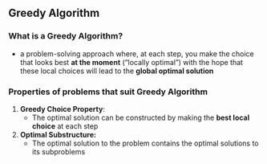 ## Greedy Algorithm
### What is a Greedy Algorithm?
- a problem-solving approach where, at each step, you make the choice that looks best **at the moment** (“locally optimal”) with the hope that these local choices will lead to the **global optimal solution**

### Properties of problems that suit Greedy Algorithm
1. **Greedy Choice Property**: 
	- The optimal solution can be constructed by making the ****best local choice**** at each step
2. **Optimal Substructure:**
	- The optimal solution to the problem contains the optimal solutions to its subproblems
	